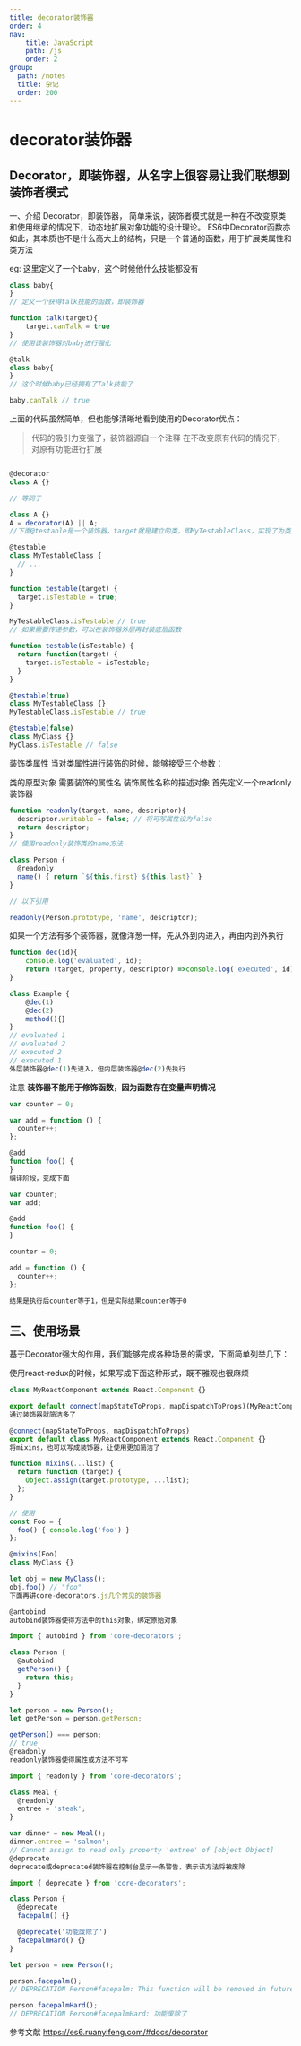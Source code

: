 ```yaml
---
title: decorator装饰器
order: 4
nav:
    title: JavaScript
    path: /js
    order: 2
group:
  path: /notes
  title: 杂记
  order: 200
---
```


# decorator装饰器
## Decorator，即装饰器，从名字上很容易让我们联想到装饰者模式

一、介绍
Decorator，即装饰器，
简单来说，装饰者模式就是一种在不改变原类和使用继承的情况下，动态地扩展对象功能的设计理论。
ES6中Decorator函数亦如此，其本质也不是什么高大上的结构，只是一个普通的函数，用于扩展类属性和类方法

eg:
这里定义了一个baby，这个时候他什么技能都没有


```js
class baby{ 
}
// 定义一个获得talk技能的函数，即装饰器

function talk(target){
    target.canTalk = true
}
// 使用该装饰器对baby进行强化

@talk
class baby{
}
// 这个时候baby已经拥有了Talk技能了

baby.canTalk // true
```

上面的代码虽然简单，但也能够清晰地看到使用的Decorator优点：


> 代码的吸引力变强了，装饰器源自一个注释
> 在不改变原有代码的情况下，对原有功能进行扩展


```js

@decorator
class A {}

// 等同于

class A {}
A = decorator(A) || A;
//下面@testable是一个装饰器，target就是建立的类，即MyTestableClass，实现了为类添加静态属性

@testable
class MyTestableClass {
  // ...
}

function testable(target) {
  target.isTestable = true;
}

MyTestableClass.isTestable // true
// 如果需要传递参数，可以在装饰器外层再封装底层函数

function testable(isTestable) {
  return function(target) {
    target.isTestable = isTestable;
  }
}

@testable(true)
class MyTestableClass {}
MyTestableClass.isTestable // true

@testable(false)
class MyClass {}
MyClass.isTestable // false

```
装饰类属性
当对类属性进行装饰的时候，能够接受三个参数：

类的原型对象
需要装饰的属性名
装饰属性名称的描述对象
首先定义一个readonly装饰器
```js
function readonly(target, name, descriptor){
  descriptor.writable = false; // 将可写属性设为false
  return descriptor;
}
// 使用readonly装饰类的name方法

class Person {
  @readonly
  name() { return `${this.first} ${this.last}` }
}

// 以下引用

readonly(Person.prototype, 'name', descriptor);


```
如果一个方法有多个装饰器，就像洋葱一样，先从外到内进入，再由内到外执行


```js
function dec(id){
    console.log('evaluated', id);
    return (target, property, descriptor) =>console.log('executed', id);
}

class Example {
    @dec(1)
    @dec(2)
    method(){}
}
// evaluated 1
// evaluated 2
// executed 2
// executed 1
外层装饰器@dec(1)先进入，但内层装饰器@dec(2)先执行
```
注意
**装饰器不能用于修饰函数，因为函数存在变量声明情况**
```js
var counter = 0;

var add = function () {
  counter++;
};

@add
function foo() {
}
编译阶段，变成下面

var counter;
var add;

@add
function foo() {
}

counter = 0;

add = function () {
  counter++;
};

结果是执行后counter等于1，但是实际结果counter等于0
```
## 三、使用场景
基于Decorator强大的作用，我们能够完成各种场景的需求，下面简单列举几下：

使用react-redux的时候，如果写成下面这种形式，既不雅观也很麻烦
```js
class MyReactComponent extends React.Component {}

export default connect(mapStateToProps, mapDispatchToProps)(MyReactComponent);
通过装饰器就简洁多了

@connect(mapStateToProps, mapDispatchToProps)
export default class MyReactComponent extends React.Component {}
将mixins，也可以写成装饰器，让使用更加简洁了

function mixins(...list) {
  return function (target) {
    Object.assign(target.prototype, ...list);
  };
}

// 使用
const Foo = {
  foo() { console.log('foo') }
};

@mixins(Foo)
class MyClass {}

let obj = new MyClass();
obj.foo() // "foo"
下面再讲core-decorators.js几个常见的装饰器

@antobind
autobind装饰器使得方法中的this对象，绑定原始对象

import { autobind } from 'core-decorators';

class Person {
  @autobind
  getPerson() {
    return this;
  }
}

let person = new Person();
let getPerson = person.getPerson;

getPerson() === person;
// true
@readonly
readonly装饰器使得属性或方法不可写

import { readonly } from 'core-decorators';

class Meal {
  @readonly
  entree = 'steak';
}

var dinner = new Meal();
dinner.entree = 'salmon';
// Cannot assign to read only property 'entree' of [object Object]
@deprecate
deprecate或deprecated装饰器在控制台显示一条警告，表示该方法将被废除

import { deprecate } from 'core-decorators';

class Person {
  @deprecate
  facepalm() {}

  @deprecate('功能废除了')
  facepalmHard() {}
}

let person = new Person();

person.facepalm();
// DEPRECATION Person#facepalm: This function will be removed in future versions.

person.facepalmHard();
// DEPRECATION Person#facepalmHard: 功能废除了


```
参考文献
https://es6.ruanyifeng.com/#docs/decorator

